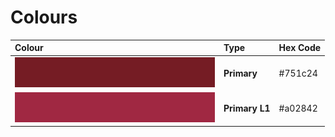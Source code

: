 # Colours

| Colour | Type | Hex Code |
| :--- | :--- | :--- |
| ![](../.gitbook/assets/primary.png)  | **Primary**  | \#751c24 |
| ![](../.gitbook/assets/primary-l1.png) | **Primary L1** | \#a02842 |

